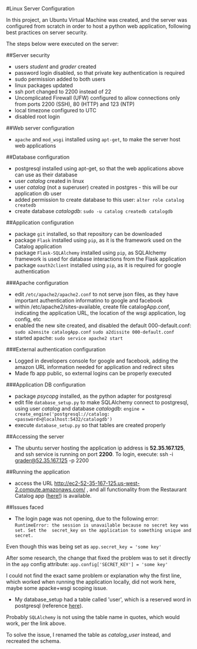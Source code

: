#Linux Server Configuration

In this project, an Ubuntu Virtual Machine was created, and the server was
configured from scratch in order to host a python web application, following
best practices on server security.

The steps below were executed on the server:

##Server security
- users *student* and *grader* created
- password login disabled, so that private key authentication is required
- sudo permission added to both users
- linux packages updated
- ssh port changed to 2200 instead of 22
- Uncomplicated Firewall (UFW) configured to allow connections only from
ports 2200 (SSH), 80 (HTTP) and 123 (NTP)
- local timezone configured to UTC
- disabled root login

##Web server configuration
- `apache` and `mod_wsgi` installed using `apt-get`, to make the server host
web applications

##Database configuration
- postgresql installed using apt-get, so that the web applications above
can use as their database
- user *catalog* created in linux
- user *catalog* (not a superuser) created in postgres - this will be our 
application db user
- added permission to create database to this user: `alter role catalog createdb`
- create database *catalogdb*: `sudo -u catalog createdb catalogdb`

##Application configuration
- package `git` installed, so that repository can be downloaded
- package `Flask` installed using `pip`, as it is the framework used on 
the Catalog application
- package `Flask-SQLAlchemy` installed using `pip`, as SQLAlchemy framework
is used for database interactions from the Flask application
- package `oauth2client` installed using `pip`, as it is required for 
google authentication

###Apache configuration
- edit `/etc/apache2/apache2.conf` to not serve json files, as they have important 
authentication informatino to google and facebook
- within /etc/apache2/sites-available, create file catalogApp.conf, indicating
the application URL, the location of the wsgi application, log config, etc
- enabled the new site created, and disabled the default 000-default.conf:
`sudo a2ensite catalogApp.conf`
`sudo a2dissite 000-default.conf`
- started apache: `sudo service apache2 start`

###External authentication configuration
- Logged in developers console for google and facebook, adding the amazon URL information
needed for application and redirect sites
- Made fb app public, so external logins can be properly executed

###Application DB configuration
- package *psycopg* installed, as the python adapter for postgresql
- edit file `database_setup.py` to make SQLAlchemy connect to postgresql,
using user *catalog* and database *catalogdb*:
`engine = create_engine('postgresql://catalog:<password>@localhost:5432/catalogdb')`
- execute `database_setup.py` so that tables are created properly

##Accessing the server
- The ubuntu server hosting the application ip address is **52.35.167.125**, and ssh service
is running on port **2200**. To login, execute:
 ssh -i <private key> grader@52.35.167.125 -p 2200

##Running the application
- access the URL http://ec2-52-35-167-125.us-west-2.compute.amazonaws.com/ , and all functionality
from the Restaurant Catalog app ([here!](https://github.com/thiagos/RestaurantCatalogApp)) is 
available.

##Issues faced
- The login page was not opening, due to the following error: 
`RuntimeError: the session is unavailable because no secret key was set. Set the 
secret_key on the application to something unique and secret.`

Even though this was being set as `app.secret_key = 'some key'`

After some research, the change that fixed the problem was to set it directly in the `app`
config attribute: `app.config['SECRET_KEY'] = 'some key'`

I could not find the exact same problem or explanation why the first line, which worked when
running the application locally, did not work here, maybe some apacke+wsgi scoping issue.

- My database_setup had a table called 'user', which is a reserved word in postgresql (reference
[here](http://stackoverflow.com/questions/22256124/cannot-create-a-database-table-named-user-in-postgresql)).

Probably `SQLAlchemy` is not using the table name in quotes, which would work, per the link above.

To solve the issue, I renamed the table as *catalog_user* instead, and recreated the schema. 